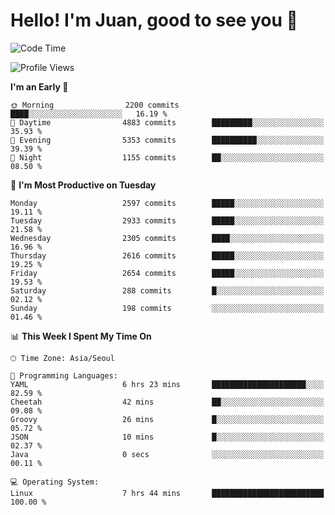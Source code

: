 # Hello! I'm Juan, good to see you 👋

<!--
**Y-k-Y/Y-k-Y** is a ✨ _special_ ✨ repository because its `README.md` (this file) appears on your GitHub profile.

Here are some ideas to get you started:

- 🔭 I’m currently working on ...
- 🌱 I’m currently learning ...
- 👯 I’m looking to collaborate on ...
- 🤔 I’m looking for help with ...
- 💬 Ask me about ...
- 📫 How to reach me: ...
- 😄 Pronouns: ...
- ⚡ Fun fact: ...
-->
<!--
![Profile views](https://gpvc.arturio.dev/Y-k-Y)

[![Omid Nikrah StackOverflow](https://github-readme-stackoverflow.vercel.app/?userID=9517076)](https://stackoverflow.com/users/9517076/i-have-10-fingers)
-->

<!--START_SECTION:waka-->
![Code Time](http://img.shields.io/badge/Code%20Time-1%2C747%20hrs-blue)

![Profile Views](http://img.shields.io/badge/Profile%20Views-0-blue)

**I'm an Early 🐤** 

```text
🌞 Morning                2200 commits        ████░░░░░░░░░░░░░░░░░░░░░   16.19 % 
🌆 Daytime                4883 commits        █████████░░░░░░░░░░░░░░░░   35.93 % 
🌃 Evening                5353 commits        ██████████░░░░░░░░░░░░░░░   39.39 % 
🌙 Night                  1155 commits        ██░░░░░░░░░░░░░░░░░░░░░░░   08.50 % 
```
📅 **I'm Most Productive on Tuesday** 

```text
Monday                   2597 commits        █████░░░░░░░░░░░░░░░░░░░░   19.11 % 
Tuesday                  2933 commits        █████░░░░░░░░░░░░░░░░░░░░   21.58 % 
Wednesday                2305 commits        ████░░░░░░░░░░░░░░░░░░░░░   16.96 % 
Thursday                 2616 commits        █████░░░░░░░░░░░░░░░░░░░░   19.25 % 
Friday                   2654 commits        █████░░░░░░░░░░░░░░░░░░░░   19.53 % 
Saturday                 288 commits         █░░░░░░░░░░░░░░░░░░░░░░░░   02.12 % 
Sunday                   198 commits         ░░░░░░░░░░░░░░░░░░░░░░░░░   01.46 % 
```


📊 **This Week I Spent My Time On** 

```text
🕑︎ Time Zone: Asia/Seoul

💬 Programming Languages: 
YAML                     6 hrs 23 mins       █████████████████████░░░░   82.59 % 
Cheetah                  42 mins             ██░░░░░░░░░░░░░░░░░░░░░░░   09.08 % 
Groovy                   26 mins             █░░░░░░░░░░░░░░░░░░░░░░░░   05.72 % 
JSON                     10 mins             █░░░░░░░░░░░░░░░░░░░░░░░░   02.37 % 
Java                     0 secs              ░░░░░░░░░░░░░░░░░░░░░░░░░   00.11 % 

💻 Operating System: 
Linux                    7 hrs 44 mins       █████████████████████████   100.00 % 
```


<!--END_SECTION:waka-->
